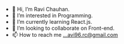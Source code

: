 - 👋 Hi, I’m Ravi Chauhan.
- 👀 I’m interested in Programming.
- 🌱 I’m currently learning React.js.
- 💞️ I’m looking to collaborate on Front-end.
- 📫 How to reach me ...avi96.rc@gmail.com
